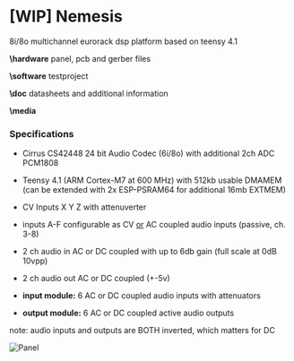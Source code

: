 # [WIP] Nemesis
8i/8o multichannel eurorack dsp platform based on teensy 4.1

**\hardware** panel, pcb and gerber files

**\software** testproject

**\doc** datasheets and additional information

**\media** 

### Specifications

- Cirrus CS42448 24 bit Audio Codec (6i/8o) with additional 2ch ADC PCM1808
- Teensy 4.1 (ARM Cortex-M7 at 600 MHz) with 512kb usable DMAMEM (can be extended with 2x ESP-PSRAM64 for additional 16mb EXTMEM)

- CV Inputs X Y Z with attenuverter
- inputs A-F configurable as CV <u>or</u> AC coupled audio inputs (passive, ch. 3-8)
- 2 ch audio in AC or DC coupled with up to 6db gain (full scale at 0dB 10vpp)
- 2 ch audio out AC or DC coupled (+-5v) 
- **input module:** 6 AC or DC coupled audio inputs with attenuators
- **output module:** 6 AC or DC coupled active audio outputs



note: audio inputs and outputs are BOTH inverted, which matters for DC

![Panel]()